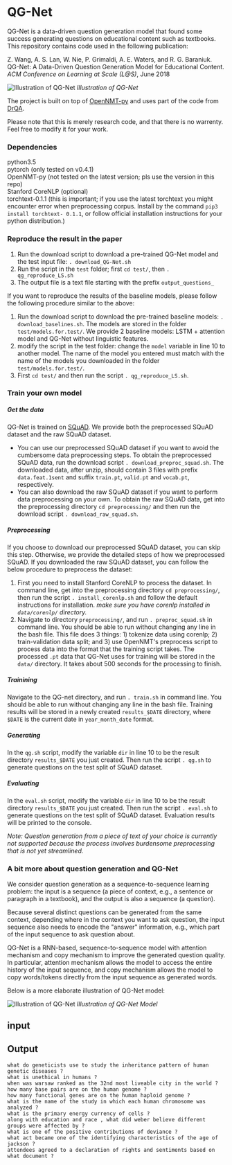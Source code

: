 # QG-Net
QG-Net is a data-driven question generation model that found
some success generating questions on educational content
such as textbooks. This repository contains code used in the 
following publication:

Z. Wang, A. S. Lan, W. Nie, P. Grimaldi, A. E. Waters, 
and R. G. Baraniuk. 
QG-Net: A Data-Driven Question Generation Model 
for Educational Content. 
_ACM Conference on Learning at Scale (L@S)_, 
June 2018

![Illustration of QG-Net](QG-Net-illustration.png)
*Illustration of QG-Net*

The project is built on top of 
[OpenNMT-py](https://github.com/OpenNMT/OpenNMT-py) 
and uses part of the code from 
[DrQA](https://github.com/facebookresearch/DrQA).

Please note that this is
merely research code, and that there is no warrenty. 
Feel free to modify it for your work.  

### Dependencies
python3.5 \
pytorch (only tested on v0.4.1) \
OpenNMT-py (not tested on the latest version; pls use the version in this repo) \
Stanford CoreNLP (optional) \
torchtext-0.1.1 (this is important; if you use the latest 
torchtext you might encounter error when preprocessing 
corpus. Install by the command `pip3 install torchtext-
0.1.1`, or follow official installation instructions for
your python distribution.)

### Reproduce the result in the paper
1. Run the download script to download a pre-trained QG-Net model
and the test input file: `. download_QG-Net.sh`
2. Run the script in the `test` folder; first `cd test/`, then
`. qg_reproduce_LS.sh`
3. The output file is a text file starting with 
 the prefix `output_questions_`
 
If you want to reproduce the results of the baseline models,
please follow the following procedure similar to the above:
1. Run the download script to download the pre-trained baseline
models: `. download_baselines.sh`. The models are stored in 
the folder `test/models.for.test/`. We provide 2 baseline models:
LSTM + attention model and QG-Net without linguistic features.
2. modify the script in the test folder: change the `model` 
variable in line 10 to another model. The name of the model you 
entered must match with the name of the models you downloaded in
the folder `test/models.for.test/`.
3. First `cd test/` and then run the script `. qg_reproduce_LS.sh`.


### Train your own model

##### Get the data
QG-Net is trained on 
[SQuAD](https://rajpurkar.github.io/SQuAD-explorer/).
We provide both the preprocessed SQuAD dataset and the raw 
SQuAD dataset. 
- You can use our preprocessed SQuAD dataset if you want to
avoid the cumbersome data preprocessing steps. To obtain the 
preprocessed SQuAD data, run the download script 
`. download_preproc_squad.sh`. The downloaded data, after unzip,
should contain 3 files with prefix `data.feat.1sent` and suffix
`train.pt`, `valid.pt` and `vocab.pt`, respectively.
- You can also download the raw SQuAD dataset if you want to 
perform data preprocessing on your own. To obtain the raw SQuAD
data, get into the preprocessing directory `cd preprocessing/`
and then run the download script `. download_raw_squad.sh`.


##### Preprocessing
If you choose to download our preprocessed SQuAD dataset, you 
can skip this step. Otherwise, we provide the detailed steps 
of how we preprocessed SQuAD. If you downloaded the raw SQuAD 
dataset, you can follow the below procedure to preprocess the
dataset:
1. First you need to install Stanford CoreNLP to process
the dataset. In command line, get into the
preprocessing directory `cd preprocessing/`, then 
run the script `. install_corenlp.sh` and follow the default instructions
for installation. 
_make sure you have corenlp installed in `data/corenlp/` directory._
2. Navigate to directory `preprocessing/`, and run 
`. preproc_squad.sh` in command line. 
You should be able to run without changing any line in the bash file.
This file does 3 things: 1) tokenize data using corenlp; 2) train-validation
data split; and 3) use OpenNMT's preprocess script to process data 
into the format that the training script takes.
The processed `.pt` data that QG-Net uses for training will be 
stored in the `data/` directory.
It takes about 500 seconds for the processing to finish.


##### Trainining
Navigate to the QG-net directory, and run `. train.sh` in command
line.
You should be able to run without changing any line in the bash file.
Training results will be stored in a newly created 
`results_$DATE` directory, where `$DATE` is the current date in 
`year_month_date` format.

##### Generating
In the `qg.sh` script, modify the variable `dir` in line 10 to be 
the result directory `results_$DATE` you just created. 
Then run the script `. qg.sh` to generate questions on the test
split of SQuAD dataset. 

##### Evaluating
In the `eval.sh` script, modify the variable `dir` in line 10 to be 
the result directory `results_$DATE` you just created.
Then run the script `. eval.sh` to generate questions on the test
split of SQuAD dataset. Evaluation results will be printed to
the console.

_Note: Question generation from a piece of text of your choice
is currently not supported because the process involves burdensome
preprocessing that is not yet streamlined._

### A bit more about question generation and QG-Net
We consider question generation as a sequence-to-sequence learning
problem: the input is a sequence (a piece of context, e.g., a
sentence or paragraph in a textbook), and the output is also a 
sequence (a question).

Because several distinct questions can be generated from the same
context, depending where in the context you want to ask question,
the input sequence also needs to encode the "answer" information,
e.g., which part of the input sequence to ask question about.

QG-Net is a RNN-based, sequence-to-sequence model with attention
mechanism and copy mechanism to improve the generated question 
quality.
In particular, attention mechanism allows the model to 
access the entire history of the input sequence, and copy mechanism
allows the model to copy words/tokens directly from the input 
sequence as generated words.

Below is a more elaborate illustration of QG-Net model:

![Illustration of QG-Net](model.png)
*Illustration of QG-Net Model*

## input

## Output
```
what do geneticists use to study the inheritance pattern of human genetic diseases ?
what is unethical in humans ?
when was warsaw ranked as the 32nd most liveable city in the world ?
how many base pairs are on the human genome ?
how many functional genes are on the human haploid genome ?
what is the name of the study in which each human chromosome was analyzed ?
what is the primary energy currency of cells ?
along with education and race , what did weber believe different groups were affected by ?
what is one of the positive contributions of deviance ?
what act became one of the identifying characteristics of the age of jackson ?
attendees agreed to a declaration of rights and sentiments based on what document ?
```
